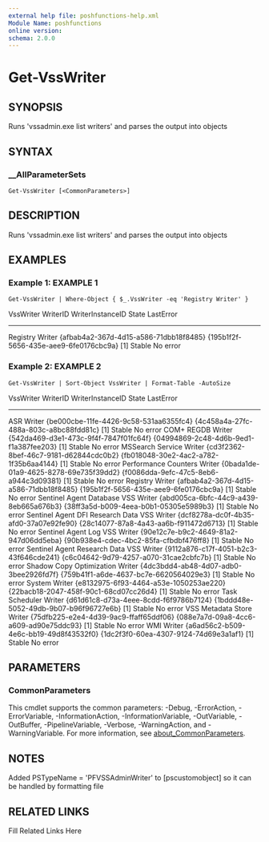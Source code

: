 ```yaml
---
external help file: poshfunctions-help.xml
Module Name: poshfunctions
online version: 
schema: 2.0.0
---
```


# Get-VssWriter

## SYNOPSIS

Runs 'vssadmin.exe list writers' and parses the output into objects

## SYNTAX

### __AllParameterSets

```
Get-VssWriter [<CommonParameters>]
```

## DESCRIPTION

Runs 'vssadmin.exe list writers' and parses the output into objects


## EXAMPLES

### Example 1: EXAMPLE 1

```
Get-VssWriter | Where-Object { $_.VssWriter -eq 'Registry Writer' }
```

VssWriter                                     WriterID                                  WriterInstanceID                          State                       LastError
---------                                     --------                                  ----------------                          -----                       ---------
Registry Writer                               {afbab4a2-367d-4d15-a586-71dbb18f8485}    {195b1f2f-5656-435e-aee9-6fe0176cbc9a}    [1] Stable                  No error





### Example 2: EXAMPLE 2

```
Get-VssWriter | Sort-Object VssWriter | Format-Table -AutoSize
```

VssWriter                                   WriterID                               WriterInstanceID                       State      LastError
---------                                   --------                               ----------------                       -----      ---------
ASR Writer                                  {be000cbe-11fe-4426-9c58-531aa6355fc4} {4c458a4a-27fc-488a-803c-a8bc88fdd81c} [1] Stable No error
COM+ REGDB Writer                           {542da469-d3e1-473c-9f4f-7847f01fc64f} {04994869-2c48-4d6b-9ed1-f1a387fee203} [1] Stable No error
MSSearch Service Writer                     {cd3f2362-8bef-46c7-9181-d62844cdc0b2} {fb018048-30e2-4ac2-a782-1f35b6aa4144} [1] Stable No error
Performance Counters Writer                 {0bada1de-01a9-4625-8278-69e735f39dd2} {f0086dda-9efc-47c5-8eb6-a944c3d09381} [1] Stable No error
Registry Writer                             {afbab4a2-367d-4d15-a586-71dbb18f8485} {195b1f2f-5656-435e-aee9-6fe0176cbc9a} [1] Stable No error
Sentinel Agent Database VSS Writer          {abd005ca-6bfc-44c9-a439-8eb665a676b3} {38ff3a5d-b009-4eea-b0b1-05305e5989b3} [1] Stable No error
Sentinel Agent DFI Research Data VSS Writer {dcf8278a-dc0f-4b35-afd0-37a07e92fe90} {28c14077-87a8-4a43-aa6b-f911472d6713} [1] Stable No error
Sentinel Agent Log VSS Writer               {90e12c7e-b9c2-4649-81a2-947d06dd5eba} {90b938e4-cdec-4bc2-85fa-cfbdbf476ff8} [1] Stable No error
Sentinel Agent Research Data VSS Writer     {9112a876-c17f-4051-b2c3-43f646cde241} {c6c04642-9d79-4257-a070-31cae2cbfc7b} [1] Stable No error
Shadow Copy Optimization Writer             {4dc3bdd4-ab48-4d07-adb0-3bee2926fd7f} {759b41f1-a6de-4637-bc7e-6620564029e3} [1] Stable No error
System Writer                               {e8132975-6f93-4464-a53e-1050253ae220} {22bacb18-2047-458f-90c1-68cd07cc26d4} [1] Stable No error
Task Scheduler Writer                       {d61d61c8-d73a-4eee-8cdd-f6f9786b7124} {1bddd48e-5052-49db-9b07-b96f96727e6b} [1] Stable No error
VSS Metadata Store Writer                   {75dfb225-e2e4-4d39-9ac9-ffaff65ddf06} {088e7a7d-09a8-4cc6-a609-ad90e75ddc93} [1] Stable No error
WMI Writer                                  {a6ad56c2-b509-4e6c-bb19-49d8f43532f0} {1dc2f3f0-60ea-4307-9124-74d69e3a1af1} [1] Stable No error






## PARAMETERS


### CommonParameters

This cmdlet supports the common parameters: -Debug, -ErrorAction, -ErrorVariable, -InformationAction, -InformationVariable, -OutVariable, -OutBuffer, -PipelineVariable, -Verbose, -WarningAction, and -WarningVariable. For more information, see [about_CommonParameters](http://go.microsoft.com/fwlink/?LinkID=113216).

## NOTES

Added PSTypeName       = 'PFVSSAdminWriter' to [pscustomobject] so it can be handled by formatting file


## RELATED LINKS

Fill Related Links Here

